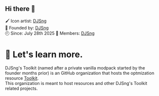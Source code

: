 ## Hi there 👋
🖌 Icon artist: [DJSng](https://github.com/djsng4)  
🚩 Founded by: [DJSng](https://github.com/djsng4)  
🕘 Since: July 28th 2025
📝 Members: [DJSng](https://github.com/djsng4)  


# 👔 Let's learn more.  

DJSng's Toolkit (named after a private vanilla modpack started by the founder months prior) is an GitHub organization that hosts the optmization resource [Toolkit](https://github.com/DJSng-s-Toolkit/toolkit).  
This organization is meant to host resources and other DJSng's Toolkit related projects.

<!--

**Here are some ideas to get you started:**

🙋‍♀️ A short introduction - what is your organization all about?
🌈 Contribution guidelines - how can the community get involved?
👩‍💻 Useful resources - where can the community find your docs? Is there anything else the community should know?
🍿 Fun facts - what does your team eat for breakfast?
🧙 Remember, you can do mighty things with the power of [Markdown](https://docs.github.com/github/writing-on-github/getting-started-with-writing-and-formatting-on-github/basic-writing-and-formatting-syntax)
-->
